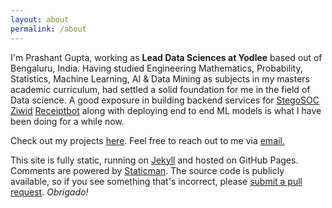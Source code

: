 ```yaml
---
layout: about
permalink: /about
---
```

I'm Prashant Gupta, working as <b>Lead Data Sciences at Yodlee</b> based out of Bengaluru, India.
Having studied Engineering Mathematics, Probability, Statistics, Machine Learning, AI & Data Mining as subjects in my masters academic curriculum, had settled a solid foundation for me in the field of Data science. A good exposure in building backend services for <a href="https://www.stegosoc.com/">StegoSOC</a> <a href="https://www.ziwid.com/">Ziwid</a> <a href="https://receiptbot.herokuapp.com/">Receiptbot</a> along with deploying end to end ML models is what I have been doing for a while now.

Check out my projects <a href="/projects"> here</a>. 
Feel free to reach out to me via <a href="mailto:contact@imprashant.com" target="_top">email.</a>

This site is fully static, running on [Jekyll](http://jekyllrb.com/) and hosted on GitHub Pages. Comments are powered by [Staticman](https://staticman.net). The source code is publicly available, so if you see something that's incorrect, please [submit a pull request](https://github.com/x0v/x0v.github.io/compare). *Obrigado!*<!--tomb-->
